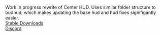 Work in progress rewrite of Center HUD. Uses similar folder structure to budhud, which makes updating the base hud and hud fixes signifigantly easier.
<br>
<a href="https://github.com/RoseyLemonz/center-hud/releases">Stable Downloads</a><br>
<a href="https://discord.gg/p5JV3k5CfE">Discord</a>